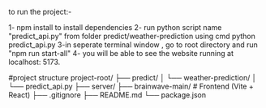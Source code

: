 to run the project:-

1- npm install to install dependencies
2- run python script name "predict_api.py" from folder predict/weather-prediction using cmd python predict_api.py
3-in seperate terminal window , go to root directory and run "npm run start-all"
4- you will be able to see the website running at localhost: 5173.



#project structure
project-root/
├── predict/
│   └── weather-prediction/
│       └── predict_api.py
├── server/
├── brainwave-main/         # Frontend (Vite + React)
├── .gitignore
├── README.md
└── package.json
